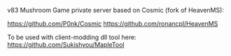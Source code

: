 

v83 Mushroom Game private server based on Cosmic (fork of HeavenMS):
 
https://github.com/P0nk/Cosmic
https://github.com/ronancpl/HeavenMS


To be used with client-modding dll tool here: https://github.com/Sukishyou/MapleTool

